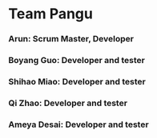 # Team Pangu

### Arun: Scrum Master, Developer
### Boyang Guo: Developer and tester
### Shihao Miao: Developer and tester
### Qi Zhao: Developer and tester
### Ameya Desai: Developer and tester
